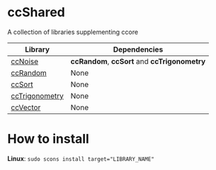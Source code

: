 # ccShared
A collection of libraries supplementing ccore

| Library | Dependencies |
| --- | --- |
| [ccNoise](https://github.com/jobtalle/ccNoise) | **ccRandom**, **ccSort** and **ccTrigonometry** |
| [ccRandom](https://github.com/jobtalle/ccRandom) | None |
| [ccSort](https://github.com/jobtalle/ccSort) | None |
| [ccTrigonometry](https://github.com/jobtalle/ccTrigonometry) | None |
| [ccVector](https://github.com/jobtalle/ccVector) | None |

# How to install
**Linux**: `sudo scons install target="LIBRARY_NAME"`
